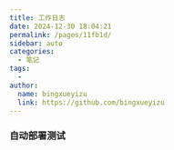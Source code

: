 ```yaml
---
title: 工作日志
date: 2024-12-30 18:04:21
permalink: /pages/11fb1d/
sidebar: auto
categories:
  - 笔记
tags:
  - 
author: 
  name: bingxueyizu
  link: https://github.com/bingxueyizu
---
```

### 自动部署测试